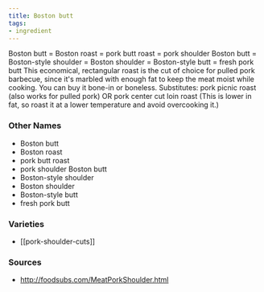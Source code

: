 ```yaml
---
title: Boston butt
tags:
- ingredient
---
```

Boston butt = Boston roast = pork butt roast = pork shoulder Boston butt = Boston-style shoulder = Boston shoulder = Boston-style butt = fresh pork butt This economical, rectangular roast is the cut of choice for pulled pork barbecue, since it's marbled with enough fat to keep the meat moist while cooking. You can buy it bone-in or boneless. Substitutes: pork picnic roast (also works for pulled pork) OR pork center cut loin roast (This is lower in fat, so roast it at a lower temperature and avoid overcooking it.)

### Other Names

* Boston butt
* Boston roast
* pork butt roast
* pork shoulder Boston butt
* Boston-style shoulder
* Boston shoulder
* Boston-style butt
* fresh pork butt

### Varieties

* [[pork-shoulder-cuts]]

### Sources
* http://foodsubs.com/MeatPorkShoulder.html
